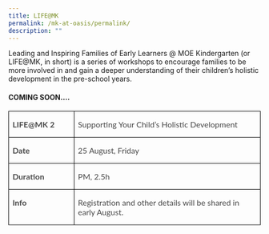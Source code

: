 ```yaml
---
title: LIFE@MK
permalink: /mk-at-oasis/permalink/
description: ""
---
```

Leading and Inspiring Families of Early Learners @ MOE Kindergarten (or LIFE@MK, in short) is a series of workshops to encourage families to be more involved in and gain a deeper understanding of their children’s holistic development in the pre-school years.

####  **COMING SOON….**

<table class="MsoNormalTable" border="0" cellspacing="0" cellpadding="0" style="border-collapse:collapse;mso-yfti-tbllook:1184;mso-padding-alt:0in 0in 0in 0in"><tbody><tr style="mso-yfti-irow:0;mso-yfti-firstrow:yes"><td width="137" valign="top" style="width:103.1pt;border:solid windowtext 1.0pt;
  padding:0in 5.4pt 0in 5.4pt"><p><em><b><span style="font-family:&quot;Lato&quot;,sans-serif;mso-bidi-font-family:
  Calibri;color:#484848;font-style:normal">LIFE@MK 2</span></b></em></p></td><td width="486" valign="top" style="width:364.4pt;border:solid windowtext 1.0pt;
  border-left:none;padding:0in 5.4pt 0in 5.4pt"><p><em><span style="font-family:&quot;Lato&quot;,sans-serif;mso-bidi-font-family:Calibri;
  color:#484848;font-style:normal">Supporting Your Child’s Holistic Development</span></em></p></td></tr><tr style="mso-yfti-irow:1"><td width="137" valign="top" style="width:103.1pt;border:solid windowtext 1.0pt;
  border-top:none;padding:0in 5.4pt 0in 5.4pt"><p><em><b><span style="font-family:&quot;Lato&quot;,sans-serif;mso-bidi-font-family:
  Calibri;color:#484848;font-style:normal">Date</span></b></em></p></td><td width="486" valign="top" style="width:364.4pt;border-top:none;border-left:
  none;border-bottom:solid windowtext 1.0pt;border-right:solid windowtext 1.0pt;
  padding:0in 5.4pt 0in 5.4pt"><p><em><span style="font-family:&quot;Lato&quot;,sans-serif;mso-bidi-font-family:Calibri;
  color:#484848;font-style:normal">25 August, Friday</span></em></p></td></tr><tr style="mso-yfti-irow:2"><td width="137" valign="top" style="width:103.1pt;border:solid windowtext 1.0pt;
  border-top:none;padding:0in 5.4pt 0in 5.4pt"><p><em><b><span style="font-family:&quot;Lato&quot;,sans-serif;mso-bidi-font-family:
  Calibri;color:#484848;font-style:normal">Duration</span></b></em></p></td><td width="486" valign="top" style="width:364.4pt;border-top:none;border-left:
  none;border-bottom:solid windowtext 1.0pt;border-right:solid windowtext 1.0pt;
  padding:0in 5.4pt 0in 5.4pt"><p><em><span style="font-family:&quot;Lato&quot;,sans-serif;mso-bidi-font-family:Calibri;
  color:#484848;font-style:normal">PM, 2.5h</span></em></p></td></tr><tr style="mso-yfti-irow:3;mso-yfti-lastrow:yes"><td width="137" valign="top" style="width:103.1pt;border:solid windowtext 1.0pt;
  border-top:none;padding:0in 5.4pt 0in 5.4pt"><p><em><b><span style="font-family:&quot;Lato&quot;,sans-serif;mso-bidi-font-family:
  Calibri;color:#484848;font-style:normal">Info</span></b></em></p></td><td width="486" valign="top" style="width:364.4pt;border-top:none;border-left:
  none;border-bottom:solid windowtext 1.0pt;border-right:solid windowtext 1.0pt;
  padding:0in 5.4pt 0in 5.4pt"><p><em><span style="font-family:&quot;Lato&quot;,sans-serif;mso-bidi-font-family:Calibri;
  color:#484848;font-style:normal">Registration and other details will be shared in early August.</span></em></p></td></tr></tbody></table>